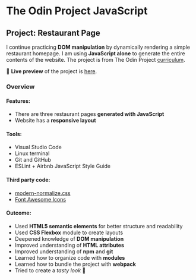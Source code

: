 # The Odin Project JavaScript
## Project: Restaurant Page
  I continue practicing **DOM manipulation** by dynamically rendering a simple restaurant homepage. I am using **JavaScript alone** to generate the entire contents of the website. The project is from The Odin Project [curriculum](https://www.theodinproject.com/paths/full-stack-javascript/courses/javascript/lessons/restaurant-page).

🔗 **Live preview** of the project is [here](https://mooniidev.github.io/restaurant-page/).

### Overview
#### **Features:**
* There are three restaurant pages **generated with JavaScript**
* Website has a **responsive layout**

#### **Tools:**
* Visual Studio Code
* Linux terminal
* Git and GitHub
* ESLint + Airbnb JavaScript Style Guide

#### **Third party code:**
* [modern-normalize.css](https://github.com/sindresorhus/modern-normalize)
* [Font Awesome Icons](https://fontawesome.com/)

#### **Outcome:**
* Used **HTML5 semantic elements** for better structure and readability
* Used **CSS Flexbox** module to create layouts
* Deepened knowledge of **DOM manipulation**
* Improved understanding of **HTML attributes**
* Improved understanding of **npm** and **git**
* Learned how to organize code with **modules**
* Learned how to bundle the project with **webpack**
* Tried to create a *tasty look* 🧁
